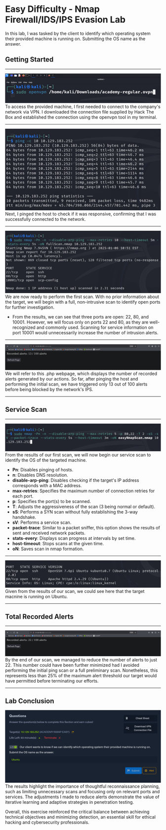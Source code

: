 # Easy Difficulty - Nmap Firewall/IDS/IPS Evasion Lab

In this lab, I was tasked by the client to identify which operating system their provided machine is running on. Submitting the OS name as the answer.  

## Getting Started

<hr>

<img src="https://github.com/uli385899/My-Projects-Portfolio/blob/main/.assets/nmap-easy-1.png">
To access the provided machine, I first needed to connect to the company's network via VPN. I downloaded the connection file supplied by Hack The Box and established the connection using the openvpn tool in my terminal.

<hr>

<img src ="https://github.com/uli385899/My-Projects-Portfolio/blob/main/.assets/nmap-easy-2.png">
Next, I pinged the host to check if it was responsive, confirming that I was successfully connected to the network.

<hr>

<img src="https://github.com/uli385899/My-Projects-Portfolio/blob/main/.assets/nmap-easy-3.png">
We are now ready to perform the first scan. With no prior information about the target, we will begin with a full, non-intrusive scan to identify open ports for further investigation.

- From the results, we can see that three ports are open: 22, 80, and 10001. However, we will focus only on ports 22 and 80, as they are well-recognized and commonly used. Scanning for service information on port 10001 would unnecessarily increase the number of intrusion alerts.

<hr>

<img src="https://github.com/uli385899/My-Projects-Portfolio/blob/main/.assets/nmap-easy-6.png">
We will refer to this .php webpage, which displays the number of recorded alerts generated by our actions. So far, after pinging the host and performing the initial scan, we have triggered only 13 out of 100 alerts before being blocked by the network's IPS.

<hr>

## Service Scan

<hr>

<img src="https://github.com/uli385899/My-Projects-Portfolio/blob/main/.assets/nmap-easy-4.png">
From the results of our first scan, we will now begin our service scan to identify the OS of the targeted machine.

- **Pn**: Disables pinging of hosts.
- **n**: Disables DNS resolution.
- **disable-arp-ping**: Disables checking if the target's IP address corresponds with a MAC address.
- **max-retries**: Specifies the maximum number of connection retries for each port.
- **p**: Specifies the port(s) to be scanned.
- **T**: Adjusts the aggressiveness of the scan (3 being normal or default).
- **sS**: Performs a SYN scan without fully establishing the 3-way handshake.
- **sV**: Performs a service scan.
- **packet-trace**: Similar to a packet sniffer, this option shows the results of sent and received network packets.
- **stats-every**: Displays scan progress at intervals by set time.
- **host-timeout**: Stops scans at the given time.
- **oN**: Saves scan in nmap formation. 

<hr>

<img src="https://github.com/uli385899/My-Projects-Portfolio/blob/main/.assets/nmap-easy-5.png">
Given from the results of our scan, we could see here that the target macnine is running on Ubuntu.

<hr>

## Total Recorded Alerts

<hr>

<img src="https://github.com/uli385899/My-Projects-Portfolio/blob/main/.assets/nmap-easy-7.png">
By the end of our scan, we managed to reduce the number of alerts to just 22. This number could have been further minimized had I avoided performing the initial ping scan or a full preliminary scan. Nonetheless, this represents less than 25% of the maximum alert threshold our target would have permitted before terminating our efforts.

<hr>

## Lab Conclusion

<img src="https://github.com/uli385899/My-Projects-Portfolio/blob/main/.assets/nmap-easy-8.png">
The results highlight the importance of thoughtful reconnaissance planning, such as limiting unnecessary scans and focusing only on relevant ports and services. The adjustments I made to reduce alerts demonstrate the value of iterative learning and adaptive strategies in penetration testing.

Overall, this exercise reinforced the critical balance between achieving technical objectives and minimizing detection, an essential skill for ethical hacking and cybersecurity professionals.

